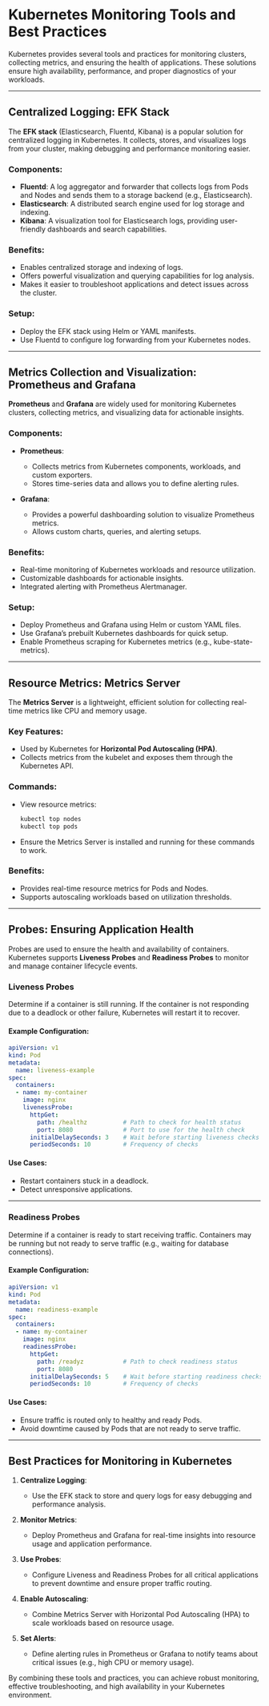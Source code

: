 # Kubernetes Monitoring Tools and Best Practices

Kubernetes provides several tools and practices for monitoring clusters, collecting metrics, and ensuring the health of applications. These solutions ensure high availability, performance, and proper diagnostics of your workloads.

---

## **Centralized Logging: EFK Stack**

The **EFK stack** (Elasticsearch, Fluentd, Kibana) is a popular solution for centralized logging in Kubernetes. It collects, stores, and visualizes logs from your cluster, making debugging and performance monitoring easier.

### Components:
- **Fluentd**: A log aggregator and forwarder that collects logs from Pods and Nodes and sends them to a storage backend (e.g., Elasticsearch).
- **Elasticsearch**: A distributed search engine used for log storage and indexing.
- **Kibana**: A visualization tool for Elasticsearch logs, providing user-friendly dashboards and search capabilities.

### Benefits:
- Enables centralized storage and indexing of logs.
- Offers powerful visualization and querying capabilities for log analysis.
- Makes it easier to troubleshoot applications and detect issues across the cluster.

### Setup:
- Deploy the EFK stack using Helm or YAML manifests.
- Use Fluentd to configure log forwarding from your Kubernetes nodes.

---

## **Metrics Collection and Visualization: Prometheus and Grafana**

**Prometheus** and **Grafana** are widely used for monitoring Kubernetes clusters, collecting metrics, and visualizing data for actionable insights.

### Components:
- **Prometheus**:
  - Collects metrics from Kubernetes components, workloads, and custom exporters.
  - Stores time-series data and allows you to define alerting rules.

- **Grafana**:
  - Provides a powerful dashboarding solution to visualize Prometheus metrics.
  - Allows custom charts, queries, and alerting setups.

### Benefits:
- Real-time monitoring of Kubernetes workloads and resource utilization.
- Customizable dashboards for actionable insights.
- Integrated alerting with Prometheus Alertmanager.

### Setup:
- Deploy Prometheus and Grafana using Helm or custom YAML files.
- Use Grafana’s prebuilt Kubernetes dashboards for quick setup.
- Enable Prometheus scraping for Kubernetes metrics (e.g., kube-state-metrics).

---

## **Resource Metrics: Metrics Server**

The **Metrics Server** is a lightweight, efficient solution for collecting real-time metrics like CPU and memory usage.

### Key Features:
- Used by Kubernetes for **Horizontal Pod Autoscaling (HPA)**.
- Collects metrics from the kubelet and exposes them through the Kubernetes API.

### Commands:
- View resource metrics:
  ```bash
  kubectl top nodes
  kubectl top pods
  ```
- Ensure the Metrics Server is installed and running for these commands to work.

### Benefits:
- Provides real-time resource metrics for Pods and Nodes.
- Supports autoscaling workloads based on utilization thresholds.

---

## **Probes: Ensuring Application Health**

Probes are used to ensure the health and availability of containers. Kubernetes supports **Liveness Probes** and **Readiness Probes** to monitor and manage container lifecycle events.

### **Liveness Probes**
Determine if a container is still running. If the container is not responding due to a deadlock or other failure, Kubernetes will restart it to recover.

#### Example Configuration:
```yaml
apiVersion: v1
kind: Pod
metadata:
  name: liveness-example
spec:
  containers:
  - name: my-container
    image: nginx
    livenessProbe:
      httpGet:
        path: /healthz          # Path to check for health status
        port: 8080              # Port to use for the health check
      initialDelaySeconds: 3    # Wait before starting liveness checks
      periodSeconds: 10         # Frequency of checks
```

#### Use Cases:
- Restart containers stuck in a deadlock.
- Detect unresponsive applications.

---

### **Readiness Probes**
Determine if a container is ready to start receiving traffic. Containers may be running but not ready to serve traffic (e.g., waiting for database connections).

#### Example Configuration:
```yaml
apiVersion: v1
kind: Pod
metadata:
  name: readiness-example
spec:
  containers:
  - name: my-container
    image: nginx
    readinessProbe:
      httpGet:
        path: /readyz           # Path to check readiness status
        port: 8080
      initialDelaySeconds: 5    # Wait before starting readiness checks
      periodSeconds: 10         # Frequency of checks
```

#### Use Cases:
- Ensure traffic is routed only to healthy and ready Pods.
- Avoid downtime caused by Pods that are not ready to serve traffic.

---

## **Best Practices for Monitoring in Kubernetes**

1. **Centralize Logging**:
   - Use the EFK stack to store and query logs for easy debugging and performance analysis.

2. **Monitor Metrics**:
   - Deploy Prometheus and Grafana for real-time insights into resource usage and application performance.

3. **Use Probes**:
   - Configure Liveness and Readiness Probes for all critical applications to prevent downtime and ensure proper traffic routing.

4. **Enable Autoscaling**:
   - Combine Metrics Server with Horizontal Pod Autoscaling (HPA) to scale workloads based on resource usage.

5. **Set Alerts**:
   - Define alerting rules in Prometheus or Grafana to notify teams about critical issues (e.g., high CPU or memory usage).

By combining these tools and practices, you can achieve robust monitoring, effective troubleshooting, and high availability in your Kubernetes environment.

